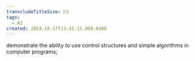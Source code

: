 ```yaml
---
transcludeTitleSize: h3
tags:
  - A2
created: 2024-10-17T13:42:15.000-0400
---
```

demonstrate the ability to use control structures and simple algorithms in computer programs;